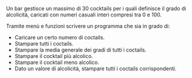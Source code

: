 Un bar gestisce un massimo di 30 cocktails per i quali definisce il grado di alcolicità, caricati con numeri casuali interi compresi tra 0 e 100. 

Tramite menù e funzioni scrivere un programma che sia in grado di:

- Caricare un certo numero di coctails.
- Stampare tutti i coctails.
- Stampare la media generale dei gradi di tutti i coctails.
- Stampare il cocktail più alcolico.
- Stampare il cocktail meno alcolico.
- Dato un valore di alcolicità, stampare tutti i coctails corrispondenti.

